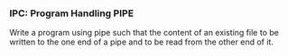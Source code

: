 ### IPC: Program Handling PIPE
Write a program using pipe such that the content of an existing file to be written to the one end of a pipe and to be read from the other end of it.